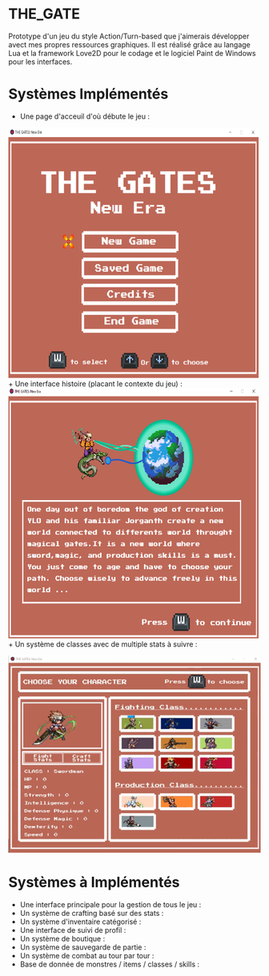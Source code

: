 # THE_GATE

 Prototype d'un jeu du style Action/Turn-based que j'aimerais développer avect mes propres ressources graphiques. Il est réalisé grâce au langage Lua et la framework Love2D pour le codage et le logiciel Paint de Windows pour les interfaces.
 
 # Systèmes Implémentés

 + Une page d'acceuil d'où débute le jeu :
 <img src="readme_assets/page_1.PNG"  width="500" height="500">
 + Une interface histoire (placant le contexte du jeu) :
 <img src="readme_assets/page_2.PNG"  width="500" height="500">
 + Un système de classes avec de multiple stats à suivre :
 
 ![](https://github.com/Hounnankan7/THE-GATE/blob/main/readme_assets/page_3_gif.gif)
 
 # Systèmes à Implémentés
 
 + Une interface principale pour la gestion de tous le jeu :
 + Un système de crafting basé sur des stats :
 + Un système d'inventaire catégorisé :
 + Une interface de suivi de profil :
 + Un système de boutique :
 + Un système de sauvegarde de partie :
 + Un système de combat au tour par tour :
 + Base de donnée de monstres / items / classes / skills :
